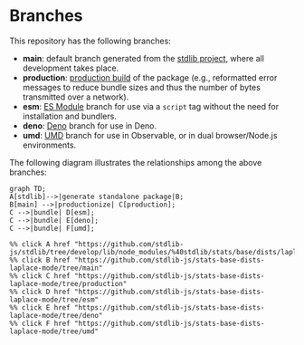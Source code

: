 <!--

@license Apache-2.0

Copyright (c) 2022 The Stdlib Authors.

Licensed under the Apache License, Version 2.0 (the "License");
you may not use this file except in compliance with the License.
You may obtain a copy of the License at

    http://www.apache.org/licenses/LICENSE-2.0

Unless required by applicable law or agreed to in writing, software
distributed under the License is distributed on an "AS IS" BASIS,
WITHOUT WARRANTIES OR CONDITIONS OF ANY KIND, either express or implied.
See the License for the specific language governing permissions and
limitations under the License.

-->

# Branches

This repository has the following branches:

-   **main**: default branch generated from the [stdlib project][stdlib-url], where all development takes place.
-   **production**: [production build][production-url] of the package (e.g., reformatted error messages to reduce bundle sizes and thus the number of bytes transmitted over a network).
-   **esm**: [ES Module][esm-url] branch for use via a `script` tag without the need for installation and bundlers.
-   **deno**: [Deno][deno-url] branch for use in Deno.
-   **umd**: [UMD][umd-url] branch for use in Observable, or in dual browser/Node.js environments.

The following diagram illustrates the relationships among the above branches:

```mermaid
graph TD;
A[stdlib]-->|generate standalone package|B;
B[main] -->|productionize| C[production];
C -->|bundle| D[esm];
C -->|bundle| E[deno];
C -->|bundle| F[umd];

%% click A href "https://github.com/stdlib-js/stdlib/tree/develop/lib/node_modules/%40stdlib/stats/base/dists/laplace/mode"
%% click B href "https://github.com/stdlib-js/stats-base-dists-laplace-mode/tree/main"
%% click C href "https://github.com/stdlib-js/stats-base-dists-laplace-mode/tree/production"
%% click D href "https://github.com/stdlib-js/stats-base-dists-laplace-mode/tree/esm"
%% click E href "https://github.com/stdlib-js/stats-base-dists-laplace-mode/tree/deno"
%% click F href "https://github.com/stdlib-js/stats-base-dists-laplace-mode/tree/umd"
```

[stdlib-url]: https://github.com/stdlib-js/stdlib/tree/develop/lib/node_modules/%40stdlib/stats/base/dists/laplace/mode
[production-url]: https://github.com/stdlib-js/stats-base-dists-laplace-mode/tree/production
[deno-url]: https://github.com/stdlib-js/stats-base-dists-laplace-mode/tree/deno
[umd-url]: https://github.com/stdlib-js/stats-base-dists-laplace-mode/tree/umd
[esm-url]: https://github.com/stdlib-js/stats-base-dists-laplace-mode/tree/esm